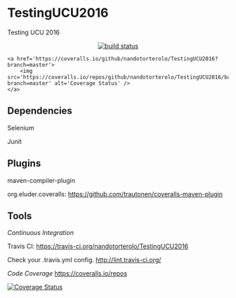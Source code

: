 # TestingUCU2016
Testing UCU 2016

<p align="center">
    <a href="https://travis-ci.org/nandotorterolo/TestingUCU2016">
        <img src="https://img.shields.io/travis/nandotorterolo/TestingUCU2016.svg"
            alt="build status">
    </a>
 
    <a href='https://coveralls.io/github/nandotorterolo/TestingUCU2016?branch=master'>
        <img src='https://coveralls.io/repos/github/nandotorterolo/TestingUCU2016/badge.svg?branch=master' alt='Coverage Status' />
    </a> 
</p>

## Dependencies

Selenium

Junit

## Plugins

maven-compiler-plugin

org.eluder.coveralls: https://github.com/trautonen/coveralls-maven-plugin

## Tools 
*Continuous Integration*

Travis CI:  https://travis-ci.org/nandotorterolo/TestingUCU2016

Check your .travis.yml config. http://lint.travis-ci.org/

*Code Coverage*
https://coveralls.io/repos

[![Coverage Status](https://coveralls.io/repos/github/nandotorterolo/TestingUCU2016/badge.svg?branch=master)](https://coveralls.io/github/nandotorterolo/TestingUCU2016?branch=master)